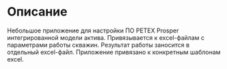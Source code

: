 # Описание
Небольшое приложение для настройки ПО PETEX Prosper интегрированной модели актива. Привязывается к excel-файлам с параметрами работы скважин. Результат работы заносится в отдельный excel-файл. Приложение привязано к конкретным шаблонам excel.


